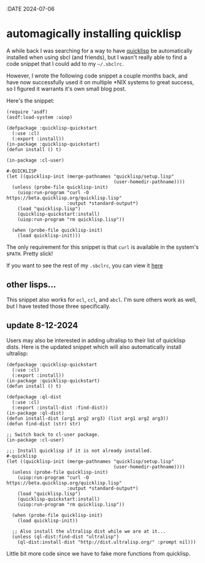 :DATE 2024-07-06
# automagically installing quicklisp

A while back I was searching for a way to have [quicklisp](https://www.quicklisp.org/beta/)
be automatically installed when using sbcl (and friends),
but I wasn't really able to find a code snippet that I
could add to my `~/.sbclrc`.

However, I wrote the following code snippet a couple months
back, and have now successfully used it on multiple \*NIX
systems to great success, so I figured it warrants it's own
small blog post.

Here's the snippet:

```
(require 'asdf)
(asdf:load-system :uiop)

(defpackage :quicklisp-quickstart
  (:use :cl)
  (:export :install))
(in-package :quicklisp-quickstart)
(defun install () t)

(in-package :cl-user)

#-QUICKLISP
(let ((quicklisp-init (merge-pathnames "quicklisp/setup.lisp"
                                       (user-homedir-pathname))))
  (unless (probe-file quicklisp-init)
    (uiop:run-program "curl -O https://beta.quicklisp.org/quicklisp.lisp"
                      :output *standard-output*)
    (load "quicklisp.lisp")
    (quicklisp-quickstart:install)
    (uiop:run-program "rm quicklisp.lisp"))

  (when (probe-file quicklisp-init)
    (load quicklisp-init)))
```

The only requirement for this snippet is that `curl` is available
in the system's `$PATH`. Pretty slick!

If you want to see the rest of my `.sbclrc`, you can view it
[here](https://github.com/echawk/dots/blob/master/stumpwm/.sbclrc)

## other lisps...

This snippet also works for `ecl`, `ccl`, and `abcl`. I'm sure
others work as well, but I have tested those three specifically.

## update 8-12-2024

Users may also be interested in adding ultralisp to their list
of quicklisp dists. Here is the updated snippet which will
also automatically install ultralisp:

```
(defpackage :quicklisp-quickstart
  (:use :cl)
  (:export :install))
(in-package :quicklisp-quickstart)
(defun install () t)

(defpackage :ql-dist
  (:use :cl)
  (:export :install-dist :find-dist))
(in-package :ql-dist)
(defun install-dist (arg1 arg2 arg3) (list arg1 arg2 arg3))
(defun find-dist (str) str)

;; Switch back to cl-user package.
(in-package :cl-user)

;;; Install quicklisp if it is not already installed.
#-quicklisp
(let ((quicklisp-init (merge-pathnames "quicklisp/setup.lisp"
                                       (user-homedir-pathname))))
  (unless (probe-file quicklisp-init)
    (uiop:run-program "curl -O https://beta.quicklisp.org/quicklisp.lisp"
                      :output *standard-output*)
    (load "quicklisp.lisp")
    (quicklisp-quickstart:install)
    (uiop:run-program "rm quicklisp.lisp"))

  (when (probe-file quicklisp-init)
    (load quicklisp-init))

  ;; Also install the ultralisp dist while we are at it...
  (unless (ql-dist:find-dist "ultralisp")
    (ql-dist:install-dist "http://dist.ultralisp.org/" :prompt nil)))
```

Little bit more code since we have to fake more functions from quicklisp.

